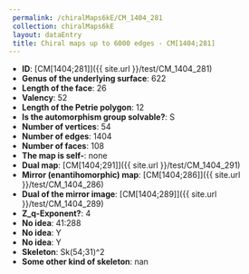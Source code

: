 ```yaml
--- 
 permalink: /chiralMaps6kE/CM_1404_281 
 collection: chiralMaps6kE
 layout: dataEntry
 title: Chiral maps up to 6000 edges - CM[1404;281]
---
```


- **ID**: [CM[1404;281]]({{ site.url }}/test/CM_1404_281)
- **Genus of the underlying surface**: 622
- **Length of the face**: 26
- **Valency**: 52
- **Length of the Petrie polygon**: 12
- **Is the automorphism group solvable?**: S
- **Number of vertices**: 54
- **Number of edges**: 1404
- **Number of faces**: 108
- **The map is self-**: none
- **Dual map**: [CM[1404;291]]({{ site.url }}/test/CM_1404_291)
- **Mirror (enantihomorphic) map**: [CM[1404;286]]({{ site.url }}/test/CM_1404_286)
- **Dual of the mirror image**: [CM[1404;289]]({{ site.url }}/test/CM_1404_289)
- **Z_q-Exponent?**: 4
- **No idea**:  41:288
- **No idea**: Y
- **No idea**: Y
- **Skeleton**: Sk(54;31)^2
- **Some other kind of skeleton**: nan
